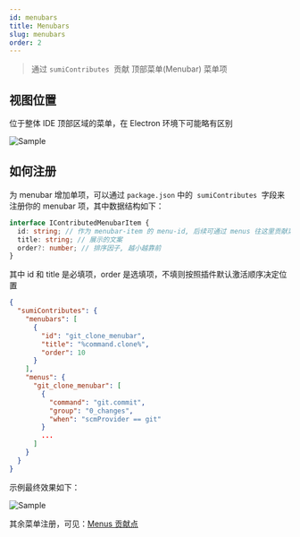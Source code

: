 ```yaml
---
id: menubars
title: Menubars
slug: menubars
order: 2
---
```


> 通过 `sumiContributes`  贡献 顶部菜单(Menubar) 菜单项

## 视图位置

位于整体 IDE 顶部区域的菜单，在 Electron 环境下可能略有区别

![Sample](https://img.alicdn.com/imgextra/i4/O1CN01Uwnb991TdzoK9OYAt_!!6000000002406-2-tps-1000-426.png)

## 如何注册

为 menubar 增加单项，可以通过 `package.json` 中的  `sumiContributes`  字段来注册你的 menubar 项，其中数据结构如下：

```typescript
interface IContributedMenubarItem {
  id: string; // 作为 menubar-item 的 menu-id, 后续可通过 menus 往这里贡献菜单项
  title: string; // 展示的文案
  order?: number; // 排序因子, 越小越靠前
}
```

其中 id 和 title 是必填项，order 是选填项，不填则按照插件默认激活顺序决定位置

```json
{
  "sumiContributes": {
    "menubars": [
      {
        "id": "git_clone_menubar",
        "title": "%command.clone%",
        "order": 10
      }
    ],
    "menus": {
      "git_clone_menubar": [
        {
          "command": "git.commit",
          "group": "0_changes",
          "when": "scmProvider == git"
        }
        ...
      ]
    }
  }
}
```

示例最终效果如下：

![Sample](https://img.alicdn.com/imgextra/i2/O1CN01VLQjCz1iP598hWLQO_!!6000000004404-2-tps-1000-397.png)

其余菜单注册，可见：[Menus 贡献点](https://code.visualstudio.com/api/references/contribution-points#contributes.menus)
